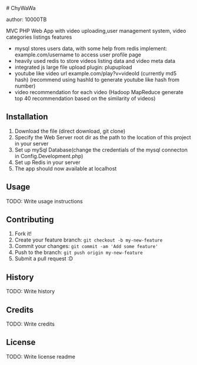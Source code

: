 <snippet>
  <content>
# ChyWaWa

author: 10000TB

MVC PHP Web App with video uploading,user management system, video categories listings features <br>
- mysql stores users data, with some help from redis implement:  example.com/username to access user profile page<br>
- heavily used redis to store videos listing data and video meta data<br>
- integrated js large file upload plugin: plupupload
- youtube like video url  example.com/play?v=videoId (currently md5 hash) (recommend using hashId to generate youtube like hash from number)
- video recommendation for each video (Hadoop MapReduce generate top 40 recommendation based on the similarity of videos)

   
## Installation
1. Download the file (direct download, git clone)
2. Specify the Web Server root dir as the path to the location of this project in your server
3. Set up mySql Database(change the credentials of the mysql connecton in Config.Development.php)
4. Set up Redis in your server
5. The app should now available at localhost

## Usage
TODO: Write usage instructions
## Contributing
1. Fork it!
2. Create your feature branch: `git checkout -b my-new-feature`
3. Commit your changes: `git commit -am 'Add some feature'`
4. Push to the branch: `git push origin my-new-feature`
5. Submit a pull request :D
## History
TODO: Write history
## Credits
TODO: Write credits
## License
TODO: Write license
</content>
  <tabTrigger>readme</tabTrigger>
</snippet>
